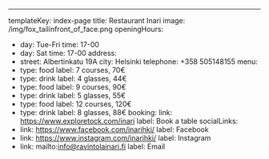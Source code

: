 ---
templateKey: index-page
title: Restaurant Inari
image: /img/fox_tailinfront_of_face.png
openingHours:
  - day: Tue-Fri
    time: 17-00
  - day: Sat
    time: 17-00
address:
  - street: Albertinkatu 19A
    city: Helsinki
telephone: +358 505148155
menu:
  - type: food
    label: 7 courses, 70€
  - type: drink
    label: 4 glasses, 44€
  - type: food
    label: 9 courses, 90€
  - type: drink
    label: 5 glasses, 55€
  - type: food
    label: 12 courses, 120€
  - type: drink
    label: 8 glasses, 88€
booking:
  link: https://www.exploretock.com/inari
  label: Book a table
socialLinks:
  - link: https://www.facebook.com/inarihki/
    label: Facebook
  - link: https://www.instagram.com/inarihki/
    label: Instagram
  - link: mailto:info@ravintolainari.fi
    label: Email